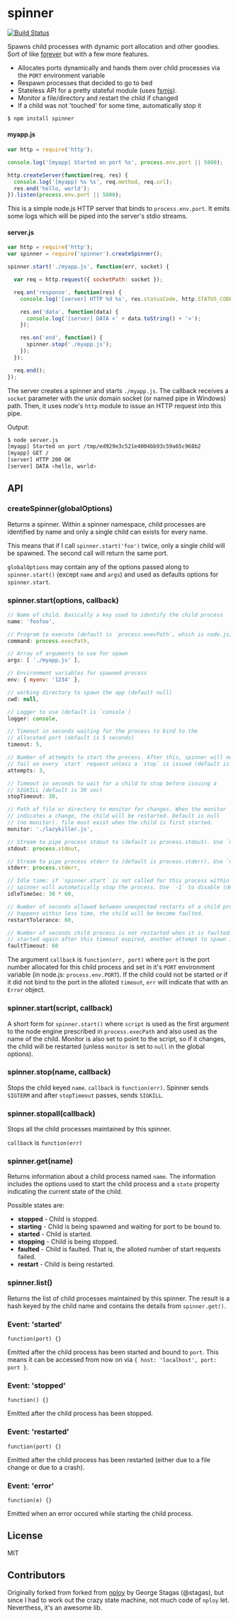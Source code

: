 # spinner #

[![Build Status](https://secure.travis-ci.org/eladb/node-spinner.png)](http://travis-ci.org/eladb/node-spinner)

Spawns child processes with dynamic port allocation and other goodies. Sort of like [forever](https://github.com/nodejitsu/forever) but with a few more features.
 
 * Allocates ports dynamically and hands them over child processes via the `PORT` 
   environment variable
 * Respawn processes that decided to go to bed
 * Stateless API for a pretty stateful module (uses [fsmjs](https://github.com/anodejs/node-fsmjs)).
 * Monitor a file/directory and restart the child if changed
 * If a child was not 'touched' for some time, automatically stop it

```bash
$ npm install spinner
```

#### myapp.js ####

```js
var http = require('http');

console.log('[myapp] Started on port %s', process.env.port || 5000);

http.createServer(function(req, res) {
  console.log('[myapp] %s %s', req.method, req.url);
  res.end('hello, world');
}).listen(process.env.port || 5000);
```

This is a simple node.js HTTP server that binds to `process.env.port`.
It emits some logs which will be piped into the server's stdio streams.

#### server.js ####

```js
var http = require('http');
var spinner = require('spinner').createSpinner();

spinner.start('./myapp.js', function(err, socket) {

  var req = http.request({ socketPath: socket });

  req.on('response', function(res) {
    console.log('[server] HTTP %d %s', res.statusCode, http.STATUS_CODES[res.statusCode]);

    res.on('data', function(data) {
      console.log('[server] DATA <' + data.toString() + '>');
    });

    res.on('end', function() {
      spinner.stop('./myapp.js');
    });
  });

  req.end();
});
```

The server creates a spinner and starts `./myapp.js`. The callback receives a `socket` parameter
with the unix domain socket (or named pipe in Windows) path. Then, it uses node's `http` module to
issue an HTTP request into this pipe.

Output:

```bash
$ node server.js
[myapp] Started on port /tmp/ed929e3c521e4004bb93c59a65c968b2
[myapp] GET /
[server] HTTP 200 OK
[server] DATA <hello, world>
```

## API ##

### createSpinner(globalOptions) ##

Returns a spinner. Within a spinner namespace, child processes are identified by name and only 
a single child can exists for every name.

This means that if I call `spinner.start('foo')` twice, only a single child will be spawned. The second call will return the same port.

`globalOptions` may contain any of the options passed along to 
`spinner.start()` (except `name` and `args`) and used as defaults options
for `spinner.start`.

### spinner.start(options, callback) ###

```js
// Name of child. Basically a key used to identify the child process
name: 'foofoo',

// Program to execute (default is `process.execPath`, which is node.js)
command: process.execPath,

// Array of arguments to use for spawn
args: [ './myapp.js' ],

// Environment variables for spawned process
env: { myenv: '1234' },

// working directory to spawn the app (default null)
cwd: null,

// Logger to use (default is `console`)
logger: console,

// Timeout in seconds waiting for the process to bind to the
// allocated port (default is 5 seconds)
timeout: 5,

// Number of attempts to start the process. After this, spinner will not 
// fail on every `start` request unless a `stop` is issued (default is 3).
attempts: 3,

// Timeout in seconds to wait for a child to stop before issuing a 
// SIGKILL (default is 30 sec)
stopTimeout: 30,

// Path of file or directory to monitor for changes. When the monitor 
// indicates a change, the child will be restarted. Default is null 
// (no monitor). file must exist when the child is first started.
monitor: './lazykiller.js',

// Stream to pipe process stdout to (default is process.stdout). Use `null` to disable.
stdout: process.stdout,

// Stream to pipe process stderr to (default is process.stderr). Use `null` to disable.
stderr: process.stderr,

// Idle time: if `spinner.start` is not called for this process within this time,
// spinner will automatically stop the process. Use `-1` to disable (default is 30 minutes).
idleTimeSec: 30 * 60,

// Number of seconds allowed between unexpected restarts of a child process. If a restart
// happens within less time, the child will be become faulted.
restartTolerance: 60,

// Number of seconds child process is not restarted when it is faulted. If child process
// started again after this timeout expired, another attempt to spawn it will be made.
faultTimeout: 60

```

The argument `callback` is `function(err, port)` where `port` is the port number allocated for this child process and set in it's `PORT` environment variable (in node.js: `process.env.PORT`). If the child could not be started or if it did not bind to the port in the alloted `timeout`, `err` will indicate that with an `Error` object.

### spinner.start(script, callback) ###

A short form for `spinner.start()` where `script` is used as the first argument to the node engine prescribed in `process.execPath` and also used as the name of the child.
Monitor is also set to point to the script, so if it changes, the child will be 
restarted (unless `monitor` is set to `null` in the global options).

### spinner.stop(name, callback) ###

Stops the child keyed `name`. `callback` is `function(err)`.
Spinner sends `SIGTERM` and after `stopTimeout` passes, sends `SIGKILL`.

### spinner.stopall(callback) ###

Stops all the child processes maintained by this spinner.

`callback` is `function(err)`

### spinner.get(name) ###

Returns information about a child process named `name`. The information includes the options
used to start the child process and a `state` property indicating the current state of the
child.

Possible states are:

 * __stopped__ - Child is stopped.
 * __starting__ - Child is being spawned and waiting for port to be bound to.
 * __started__ - Child is started.
 * __stopping__ - Child is being stopped.
 * __faulted__ - Child is faulted. That is, the alloted number of start requests failed.
 * __restart__ - Child is being restarted.

### spinner.list() ###

Returns the list of child processes maintained by this spinner. The result is a hash
keyed by the child name and contains the details from `spinner.get()`.

### Event: 'started' ###

```function(port) {}```

Emitted after the child process has been started and bound to `port`. This means it can
be accessed from now on via ```{ host: 'localhost', port: port }```.

### Event: 'stopped' ###

```function() {}```

Emitted after the child process has been stopped.

### Event: 'restarted' ###

```function(port) {}```

Emitted after the child process has been restarted (either due to a file change or due
to a crash).

### Event: 'error' ###

```function(e) {}```

Emitted when an error occured while starting the child process.


## License ##

MIT

## Contributors ##

Originally forked from forked from [nploy](https://github.com/stagas/nploy) by George Stagas (@stagas), but since I had to work out the crazy state machine, not much code of `nploy` let. Neverthess, it's an awesome lib.
